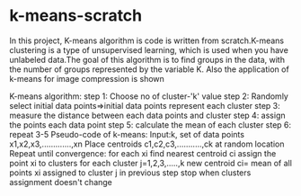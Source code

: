 # k-means-scratch
In this project, K-means algorithm is code is written from scratch.K-means clustering is a type of unsupervised learning, which is used when you have unlabeled data.The goal of this algorithm is to find groups in the data, with the number of groups represented by the variable K.
Also the application of k-means for image compression is shown





K-means algorithm:
  step 1: Choose no of cluster-'k' value
  step 2: Randomly select initial data points=>initial data points represent each cluster
  step 3: measure the distance between each data points and cluster
  step 4: assign the points each data point
  step 5: calculate the mean of each cluster
  step 6: repeat 3-5
Pseudo-code of k-means:
  Input:k, set of data points x1,x2,x3,.............,xn
  Place centroids c1,c2,c3,...........,ck at random location
  Repeat until convergence:
    for each xi
      find nearest centroid ci
      assign the point xi to clusters
    for each cluster j=1,2,3,.....,k
      new centroid ci= mean of all points xi assigned to cluster j in previous step
      stop when clusters assignment doesn't change
